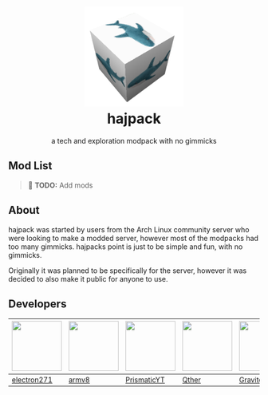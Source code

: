 <h1 align="center">
    <img src="assets/hajpacktransparent.png" alt="hajpack logo" width="200"><br>
	hajpack
</h3>
<div align="center">
    a tech and exploration modpack with no gimmicks
</div>

## Mod List
> 📝 **TODO:** Add mods

## About
hajpack was started by users from the Arch Linux community server who were looking to make a modded server, however most of the modpacks had too many gimmicks. hajpacks point is just to be simple and fun, with no gimmicks.


Originally it was planned to be specifically for the server, however it was decided to also make it public for anyone to use.

## Developers
| <img src="https://github.com/electron271.png" width="100" height="100"> | <img src="https://github.com/armv8-a.png" width="100" height="100"> | <img src="https://github.com/RPMYT.png" width="100" height="100"> | <img src="https://github.com/altqther.png" width="100" height="100"> | <img src="https://github.com/gaussandhisgun.png" width="100" height="100"> | <img src="https://github.com/nixos-goddess.png" width="100" height="100"> | <img src="https://github.com/walksanatora.png" width="100" height="100"> | <img src="https://github.com/exhq.png" width="100" height="100"> |
|-------------------------------------------------------------------------|---------------------------------------------------------------------|-------------------------------------------------------------------|----------------------------------------------------------------------|----------------------------------------------------------------------------|---------------------------------------------------------------------------|--------------------------------------------------------------------------|------------------------------------------------------------------|
| [electron271](https://github.com/electron271)                           | [armv8](https://github.com/armv8-a)                                 | [PrismaticYT](https://github.com/RPMYT)                           | [Qther](https://github.com/altqther)                                 | [Gravitos](https://github.com/gaussandhisgun)                              | [Nixos Goddess](https://github.com/nixos-goddess)                         | [walksanator](https://github.com/walksanatora)                           | [exhq](https://github.com/exhq)                                  |
